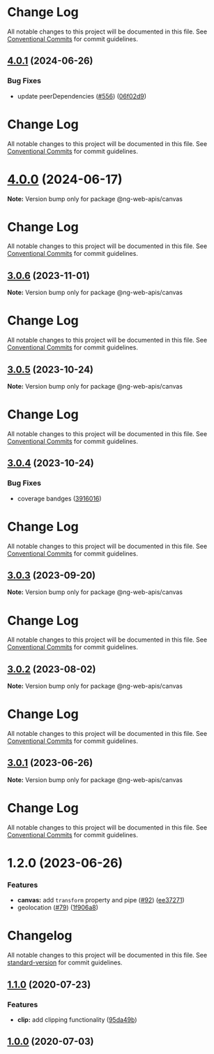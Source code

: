 # Change Log

All notable changes to this project will be documented in this file. See
[Conventional Commits](https://conventionalcommits.org) for commit guidelines.

## [4.0.1](https://github.com/taiga-family/ng-web-apis/compare/@ng-web-apis/canvas@4.0.0...@ng-web-apis/canvas@4.0.1) (2024-06-26)

### Bug Fixes

- update peerDependencies ([#556](https://github.com/taiga-family/ng-web-apis/issues/556))
  ([06f02d9](https://github.com/taiga-family/ng-web-apis/commit/06f02d9022a55d29f9d6b7be7b24f647ca23ce57))

# Change Log

All notable changes to this project will be documented in this file. See
[Conventional Commits](https://conventionalcommits.org) for commit guidelines.

# [4.0.0](https://github.com/taiga-family/ng-web-apis/compare/@ng-web-apis/canvas@3.0.6...@ng-web-apis/canvas@4.0.0) (2024-06-17)

**Note:** Version bump only for package @ng-web-apis/canvas

# Change Log

All notable changes to this project will be documented in this file. See
[Conventional Commits](https://conventionalcommits.org) for commit guidelines.

## [3.0.6](https://github.com/taiga-family/ng-web-apis/compare/@ng-web-apis/canvas@3.0.5...@ng-web-apis/canvas@3.0.6) (2023-11-01)

**Note:** Version bump only for package @ng-web-apis/canvas

# Change Log

All notable changes to this project will be documented in this file. See
[Conventional Commits](https://conventionalcommits.org) for commit guidelines.

## [3.0.5](https://github.com/taiga-family/ng-web-apis/compare/@ng-web-apis/canvas@3.0.4...@ng-web-apis/canvas@3.0.5) (2023-10-24)

**Note:** Version bump only for package @ng-web-apis/canvas

# Change Log

All notable changes to this project will be documented in this file. See
[Conventional Commits](https://conventionalcommits.org) for commit guidelines.

## [3.0.4](https://github.com/taiga-family/ng-web-apis/compare/@ng-web-apis/canvas@3.0.3...@ng-web-apis/canvas@3.0.4) (2023-10-24)

### Bug Fixes

- coverage bandges
  ([3916016](https://github.com/taiga-family/ng-web-apis/commit/39160166d865b37da18aa6358de9966486046969))

# Change Log

All notable changes to this project will be documented in this file. See
[Conventional Commits](https://conventionalcommits.org) for commit guidelines.

## [3.0.3](https://github.com/taiga-family/ng-web-apis/compare/@ng-web-apis/canvas@3.0.2...@ng-web-apis/canvas@3.0.3) (2023-09-20)

**Note:** Version bump only for package @ng-web-apis/canvas

# Change Log

All notable changes to this project will be documented in this file. See
[Conventional Commits](https://conventionalcommits.org) for commit guidelines.

## [3.0.2](https://github.com/taiga-family/ng-web-apis/compare/@ng-web-apis/canvas@3.0.1...@ng-web-apis/canvas@3.0.2) (2023-08-02)

**Note:** Version bump only for package @ng-web-apis/canvas

# Change Log

All notable changes to this project will be documented in this file. See
[Conventional Commits](https://conventionalcommits.org) for commit guidelines.

## [3.0.1](https://github.com/taiga-family/ng-web-apis/compare/@ng-web-apis/canvas@3.0.0...@ng-web-apis/canvas@3.0.1) (2023-06-26)

**Note:** Version bump only for package @ng-web-apis/canvas

# Change Log

All notable changes to this project will be documented in this file. See
[Conventional Commits](https://conventionalcommits.org) for commit guidelines.

# 1.2.0 (2023-06-26)

### Features

- **canvas:** add `transform` property and pipe ([#92](https://github.com/taiga-family/ng-web-apis/issues/92))
  ([ee37271](https://github.com/taiga-family/ng-web-apis/commit/ee372716bbc5dd0734b474d12102fec1d5ec3321))
- geolocation ([#79](https://github.com/taiga-family/ng-web-apis/issues/79))
  ([1f906a8](https://github.com/taiga-family/ng-web-apis/commit/1f906a8f439ccf31e7c55811889c15f204033c2e))

# Changelog

All notable changes to this project will be documented in this file. See
[standard-version](https://github.com/conventional-changelog/standard-version) for commit guidelines.

## [1.1.0](https://github.com/ng-web-apis/canvas/compare/v1.0.0...v1.1.0) (2020-07-23)

### Features

- **clip:** add clipping functionality ([95da49b](https://github.com/ng-web-apis/canvas/commit/95da49b))

## [1.0.0](https://github.com/ng-web-apis/canvas/compare/v0.0.3...v1.0.0) (2020-07-03)
